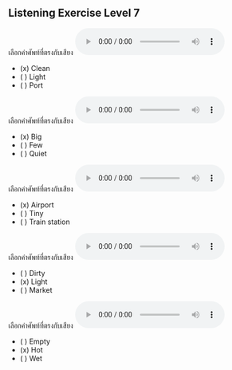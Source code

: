## Listening Exercise Level 7

เลือกคำศัพท์ที่ตรงกับเสียง  ![](/media/audio/clean.mp3) 
 - (x) Clean
 - ( ) Light
 - ( ) Port


เลือกคำศัพท์ที่ตรงกับเสียง  ![](/media/audio/big.mp3) 
 - (x) Big
 - ( ) Few
 - ( ) Quiet


เลือกคำศัพท์ที่ตรงกับเสียง  ![](/media/audio/airport.mp3) 
 - (x) Airport
 - ( ) Tiny
 - ( ) Train station


เลือกคำศัพท์ที่ตรงกับเสียง  ![](/media/audio/light.mp3) 
 - ( ) Dirty
 - (x) Light
 - ( ) Market


เลือกคำศัพท์ที่ตรงกับเสียง  ![](/media/audio/hot.mp3) 
 - ( ) Empty
 - (x) Hot
 - ( ) Wet


